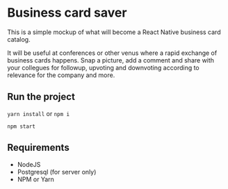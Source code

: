 # Business card saver
This is a simple mockup of what will become a React Native business card catalog.

It will be useful at conferences or other venus where a rapid exchange of business cards happens. Snap a picture, add a comment and share with your collegues for followup, upvoting and downvoting according to relevance for the company and more.

## Run the project
`yarn install`
or
`npm i`

`npm start`

## Requirements
* NodeJS
* Postgresql (for server only)
* NPM or Yarn
